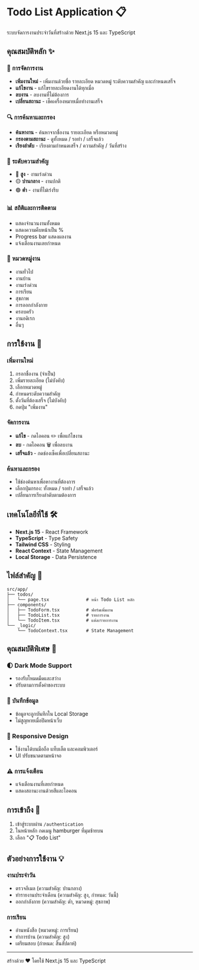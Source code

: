 # Todo List Application 📋

ระบบจัดการงานประจำวันที่สร้างด้วย Next.js 15 และ TypeScript

## คุณสมบัติหลัก ✨

### 📝 การจัดการงาน
- **เพิ่มงานใหม่** - เพิ่มงานด้วยชื่อ รายละเอียด หมวดหมู่ ระดับความสำคัญ และกำหนดเสร็จ
- **แก้ไขงาน** - แก้ไขรายละเอียดงานได้ทุกเมื่อ
- **ลบงาน** - ลบงานที่ไม่ต้องการ
- **เปลี่ยนสถานะ** - เช็คเครื่องหมายเมื่อทำงานเสร็จ

### 🔍 การค้นหาและกรอง
- **ค้นหางาน** - ค้นหาจากชื่องาน รายละเอียด หรือหมวดหมู่
- **กรองตามสถานะ** - ดูทั้งหมด / รอทำ / เสร็จแล้ว
- **เรียงลำดับ** - เรียงตามกำหนดเสร็จ / ความสำคัญ / วันที่สร้าง

### 🎨 ระดับความสำคัญ
- 🔴 **สูง** - งานเร่งด่วน
- 🟡 **ปานกลาง** - งานปกติ
- 🟢 **ต่ำ** - งานที่ไม่เร่งรีบ

### 📊 สถิติและการติดตาม
- แสดงจำนวนงานทั้งหมด
- แสดงความคืบหน้าเป็น %
- Progress bar แสดงผลงาน
- แจ้งเตือนงานเลยกำหนด

### 📱 หมวดหมู่งาน
- งานทั่วไป
- งานบ้าน  
- งานเร่งด่วน
- การเรียน
- สุขภาพ
- การออกกำลังกาย
- ครอบครัว
- งานอดิเรก
- อื่นๆ

## การใช้งาน 🚀

### เพิ่มงานใหม่
1. กรอกชื่องาน (จำเป็น)
2. เพิ่มรายละเอียด (ไม่บังคับ)
3. เลือกหมวดหมู่
4. กำหนดระดับความสำคัญ
5. ตั้งวันที่ต้องเสร็จ (ไม่บังคับ)
6. กดปุ่ม "เพิ่มงาน"

### จัดการงาน
- **แก้ไข** - กดไอคอน ✏️ เพื่อแก้ไขงาน
- **ลบ** - กดไอคอน 🗑️ เพื่อลบงาน
- **เสร็จแล้ว** - กดช่องเช็คเพื่อเปลี่ยนสถานะ

### ค้นหาและกรอง
- ใช้ช่องค้นหาเพื่อหางานที่ต้องการ
- เลือกปุ่มกรอง: ทั้งหมด / รอทำ / เสร็จแล้ว
- เปลี่ยนการเรียงลำดับตามต้องการ

## เทคโนโลยีที่ใช้ 🛠️

- **Next.js 15** - React Framework
- **TypeScript** - Type Safety
- **Tailwind CSS** - Styling
- **React Context** - State Management
- **Local Storage** - Data Persistence

## ไฟล์สำคัญ 📁

```
src/app/
├── todos/
│   └── page.tsx              # หน้า Todo List หลัก
├── components/
│   ├── TodoForm.tsx          # ฟอร์มเพิ่มงาน
│   ├── TodoList.tsx          # รายการงาน
│   └── TodoItem.tsx          # แต่ละรายการงาน
└── _logic/
    └── TodoContext.tsx       # State Management
```

## คุณสมบัติพิเศษ 🌟

### 🌓 Dark Mode Support
- รองรับโหมดมืดและสว่าง
- ปรับตามการตั้งค่าของระบบ

### 💾 บันทึกข้อมูล
- ข้อมูลจะถูกบันทึกใน Local Storage
- ไม่สูญหายเมื่อปิดหน้าเว็บ

### 📱 Responsive Design
- ใช้งานได้บนมือถือ แท็บเล็ต และคอมพิวเตอร์
- UI ปรับขนาดตามหน้าจอ

### ⚠️ การแจ้งเตือน
- แจ้งเตือนงานที่เลยกำหนด
- แสดงสถานะงานด้วยสีและไอคอน

## การเข้าถึง 🔗

1. เข้าสู่ระบบผ่าน `/authentication`
2. ในหน้าหลัก กดเมนู hamburger ที่มุมซ้ายบน
3. เลือก "📋 Todo List"

## ตัวอย่างการใช้งาน 💡

### งานประจำวัน
- ตรวจอีเมล (ความสำคัญ: ปานกลาง)
- ทำรายงานประจำเดือน (ความสำคัญ: สูง, กำหนด: วันนี้)
- ออกกำลังกาย (ความสำคัญ: ต่ำ, หมวดหมู่: สุขภาพ)

### การเรียน
- อ่านหนังสือ (หมวดหมู่: การเรียน)
- ทำการบ้าน (ความสำคัญ: สูง)
- เตรียมสอบ (กำหนด: สิ้นสัปดาห์)

---

สร้างด้วย ❤️ โดยใช้ Next.js 15 และ TypeScript
